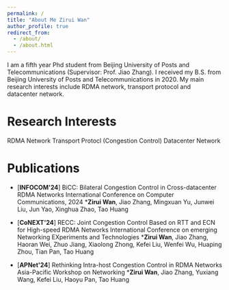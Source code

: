 ```yaml
---
permalink: /
title: "About Me Zirui Wan"
author_profile: true
redirect_from: 
  - /about/
  - /about.html
---
```


I am a fifth year Phd student from Beijing University of Posts and Telecommunications (Supervisor: Prof. Jiao Zhang). I received my B.S. from Beijing University of Posts and Telecommunications in 2020. My main research interests include RDMA network, transport protocol and datacenter network.

Research Interests
======
RDMA Network
Transport Protocl (Congestion Control)
Datacenter Network

# Publications
- [**INFOCOM'24**] BiCC: Bilateral Congestion Control in Cross-datacenter RDMA Networks
   International Conference on Computer Communications, 2024
  ***Zirui Wan**, Jiao Zhang, Mingxuan Yu, Junwei Liu, Jun Yao, Xinghua Zhao, Tao Huang

- [**CoNEXT'24**] RECC: Joint Congestion Control Based on RTT and ECN for High-speed RDMA Networks
    International Conference on emerging Networking EXperiments and Technologies
  ***Zirui Wan**, Jiao Zhang, Haoran Wei, Zhuo Jiang, Xiaolong Zhong, Kefei Liu, Wenfei Wu, Huaping Zhou, Tian Pan, Tao Huang

- [**APNet'24**] Rethinking Intra-host Congestion Control in RDMA Networks
    Asia-Pacific Workshop on Networking
  ***Zirui Wan**, Jiao Zhang, Yuxiang Wang, Kefei Liu, Haoyu Pan, Tao Huang
